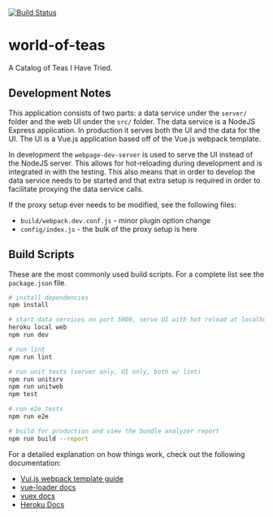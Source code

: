 [![Build Status][travis-badge]][travis-badge-url]

# world-of-teas

A Catalog of Teas I Have Tried.

## Development Notes

This application consists of two parts: a data service under the `server/` folder and the web UI under the `src/` folder. The data service is a NodeJS Express application. In production it serves both the UI and the data for the UI. The UI is a Vue.js application based off of the Vue.js webpack template.

In development the `webpage-dev-server` is used to serve the UI instead of the NodeJS server. This allows for hot-reloading during development and is integrated in with the testing. This also means that in order to develop the data service needs to be started and that extra setup is required in order to facilitate proxying the data service calls.

If the proxy setup ever needs to be modified, see the following files:

- `build/webpack.dev.conf.js` - minor plugin option change
- `config/index.js` - the bulk of the proxy setup is here


## Build Scripts

These are the most commonly used build scripts. For a complete list see the `package.json` file.

``` bash
# install dependencies
npm install

# start data services on port 5000, serve UI with hot reload at localhost:8080
heroku local web
npm run dev

# run lint
npm run lint

# run unit tests (server only, UI only, both w/ lint)
npm run unitsrv
npm run unitweb
npm test

# run e2e tests
npm run e2e

# build for production and view the bundle analyzer report
npm run build --report
```

For a detailed explanation on how things work, check out the following documentation:

- [Vui.js webpack template guide](http://vuejs-templates.github.io/webpack/)
- [vue-loader docs](http://vuejs.github.io/vue-loader)
- [vuex docs](https://vuex.vuejs.org/en/)
- [Heroku Docs](https://devcenter.heroku.com/categories/nodejs)


[travis-badge]: https://travis-ci.org/kensodemann/world-of-teas.svg?branch=master
[travis-badge-url]: https://travis-ci.org/kensodemann/world-of-teas
